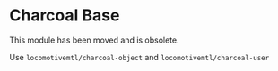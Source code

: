 Charcoal Base
=============

This module has been moved and is obsolete.

Use `locomotivemtl/charcoal-object` and `locomotivemtl/charcoal-user`


